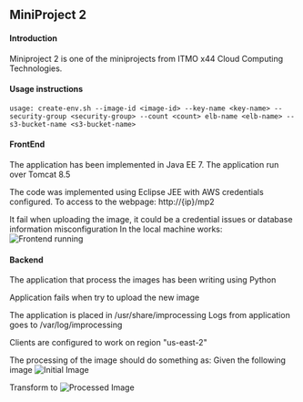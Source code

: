 ## MiniProject 2

#### Introduction
Miniproject 2 is one of the miniprojects from ITMO x44 Cloud Computing Technologies. 


#### Usage instructions
`usage: create-env.sh --image-id <image-id> --key-name <key-name> --security-group <security-group> --count <count> elb-name <elb-name> --s3-bucket-name <s3-bucket-name>`

#### FrontEnd
The application has been implemented in Java EE 7.
The application run over Tomcat 8.5

The code was implemented using Eclipse JEE with AWS credentials configured.
To access to the webpage: http://{ip}/mp2

It fail when uploading the image, it could be a credential issues or database information misconfiguration
In the local machine works:
![Frontend running](https://github.com/illinoistech-itm/dgalanberasaluce/blob/master/itmo-544/images/mp2/upload-image.jpg)

#### Backend
The application that process the images has been writing using Python

Application fails when try to upload the new image

The application is placed in /usr/share/improcessing
Logs from application goes to /var/log/improcessing

Clients are configured to work on region "us-east-2"

The processing of the image should do something as:
Given the following image
![Initial Image](https://github.com/illinoistech-itm/dgalanberasaluce/blob/master/itmo-544/images/new_image.jpg)

Transform to
![Processed Image](https://github.com/illinoistech-itm/dgalanberasaluce/blob/master/itmo-544/images/image_process.jpg)